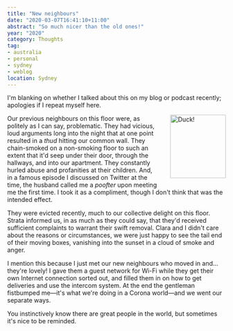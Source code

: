 ```yaml
---
title: "New neighbours"
date: "2020-03-07T16:41:10+11:00"
abstract: "So much nicer than the old ones!"
year: "2020"
category: Thoughts
tag:
- australia
- personal
- sydney
- weblog
location: Sydney
---
```

I'm blanking on whether I talked about this on my blog or podcast recently; apologies if I repeat myself here. 

<p><img src="https://rubenerd.com/files/2020/clipart-duck@1x.png" srcset="https://rubenerd.com/files/2020/clipart-duck@1x.png 1x, https://rubenerd.com/files/2020/clipart-duck@2x.png 2x" alt="Duck!" style="width:128px; height:146px; float:right; margin:0 0 1em 2em;" /></p>

Our previous neighbours on this floor were, as politely as I can say, problematic. They had vicious, loud arguments long into the night that at one point resulted in a *thud* hitting our common wall. They chain-smoked on a non-smoking floor to such an extent that it'd seep under their door, through the hallways, and into our apartment. They constantly hurled abuse and profanities at their children. And, in a famous episode I discussed on Twitter at the time, the husband called me a *poofter* upon meeting me the first time. I took it as a compliment, though I don't think that was the intended effect.

They were evicted recently, much to our collective delight on this floor. Strata informed us, in as much as they could say, that they'd received sufficient complaints to warrant their swift removal. Clara and I didn't care about the reasons or circumstances, we were just happy to see the tail end of their moving boxes, vanishing into the sunset in a cloud of smoke and anger.

I mention this because I just met our new neighbours who moved in and... they're lovely! I gave them a guest network for Wi-Fi while they get their own Internet connection sorted out, and filled them in on how to get deliveries and use the intercom system. At the end the gentleman fistbumped me&mdash;it's what we're doing in a Corona world&mdash;and we went our separate ways.

You instinctively know there are great people in the world, but sometimes it's nice to be reminded.

